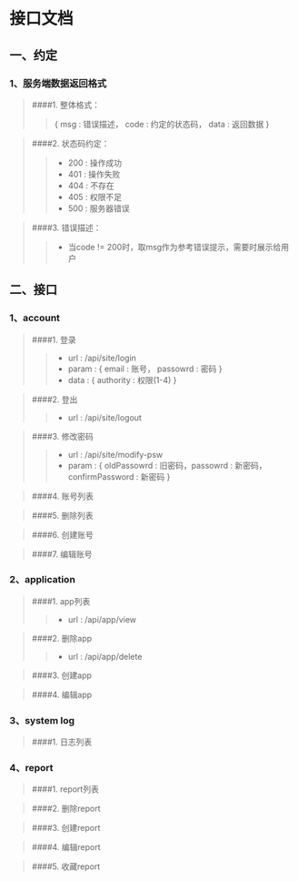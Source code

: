 # 接口文档

## 一、约定

### 1、服务端数据返回格式

>####1.  整体格式：
>> { msg : 错误描述， code : 约定的状态码， data : 返回数据 }

>####2.  状态码约定：
>>*  200 : 操作成功  
>>*  401 : 操作失败
>>*  404 : 不存在
>>*  405 : 权限不足
>>*  500 : 服务器错误

>####3.  错误描述：
>>* 当code != 200时，取msg作为参考错误提示，需要时展示给用户

## 二、接口

### 1、account

>####1.  登录 
>>*  url : /api/site/login
>>*  param : { email : 账号， passowrd : 密码 }
>>*  data : { authority : 权限(1-4) }

>####2.  登出
>>*  url : /api/site/logout

>####3.  修改密码
>>*  url : /api/site/modify-psw
>>*  param : { oldPassowrd : 旧密码，passowrd : 新密码， confirmPassword : 新密码  }

>####4.  账号列表

>####5.  删除列表

>####6.  创建账号

>####7.  编辑账号


### 2、application

>####1.  app列表
>>* url : /api/app/view

>####2.  删除app
>>* url : /api/app/delete

>####3.  创建app

>####4.  编辑app

### 3、system log

>####1.  日志列表

### 4、report

>####1.  report列表

>####2.  删除report

>####3.  创建report

>####4.  编辑report

>####5.  收藏report

